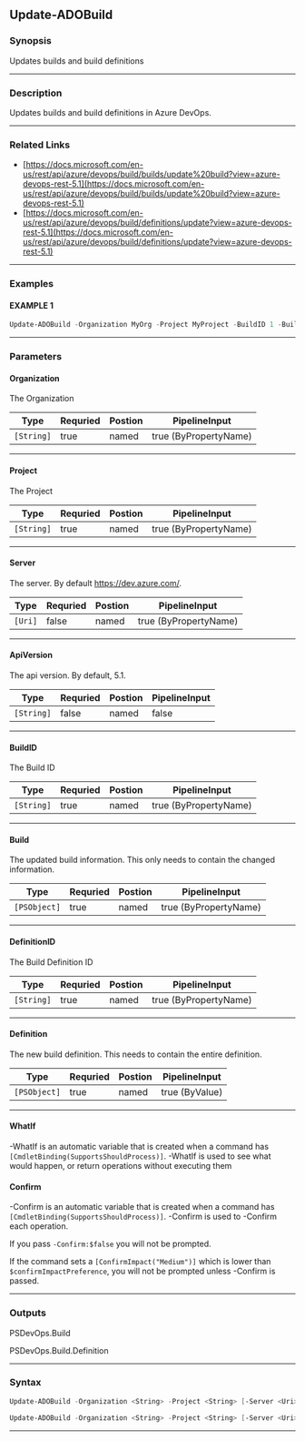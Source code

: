 
Update-ADOBuild
---------------
### Synopsis
Updates builds and build definitions

---
### Description

Updates builds and build definitions in Azure DevOps.

---
### Related Links
* [https://docs.microsoft.com/en-us/rest/api/azure/devops/build/builds/update%20build?view=azure-devops-rest-5.1](https://docs.microsoft.com/en-us/rest/api/azure/devops/build/builds/update%20build?view=azure-devops-rest-5.1)
* [https://docs.microsoft.com/en-us/rest/api/azure/devops/build/definitions/update?view=azure-devops-rest-5.1](https://docs.microsoft.com/en-us/rest/api/azure/devops/build/definitions/update?view=azure-devops-rest-5.1)
---
### Examples
#### EXAMPLE 1
```PowerShell
Update-ADOBuild -Organization MyOrg -Project MyProject -BuildID 1 -Build @{KeepForever=$true}
```

---
### Parameters
#### **Organization**

The Organization



|Type          |Requried|Postion|PipelineInput        |
|--------------|--------|-------|---------------------|
|```[String]```|true    |named  |true (ByPropertyName)|
---
#### **Project**

The Project



|Type          |Requried|Postion|PipelineInput        |
|--------------|--------|-------|---------------------|
|```[String]```|true    |named  |true (ByPropertyName)|
---
#### **Server**

The server.  By default https://dev.azure.com/.



|Type       |Requried|Postion|PipelineInput        |
|-----------|--------|-------|---------------------|
|```[Uri]```|false   |named  |true (ByPropertyName)|
---
#### **ApiVersion**

The api version.  By default, 5.1.



|Type          |Requried|Postion|PipelineInput|
|--------------|--------|-------|-------------|
|```[String]```|false   |named  |false        |
---
#### **BuildID**

The Build ID



|Type          |Requried|Postion|PipelineInput        |
|--------------|--------|-------|---------------------|
|```[String]```|true    |named  |true (ByPropertyName)|
---
#### **Build**

The updated build information.  This only needs to contain the changed information.



|Type            |Requried|Postion|PipelineInput        |
|----------------|--------|-------|---------------------|
|```[PSObject]```|true    |named  |true (ByPropertyName)|
---
#### **DefinitionID**

The Build Definition ID



|Type          |Requried|Postion|PipelineInput        |
|--------------|--------|-------|---------------------|
|```[String]```|true    |named  |true (ByPropertyName)|
---
#### **Definition**

The new build definition.  This needs to contain the entire definition.



|Type            |Requried|Postion|PipelineInput |
|----------------|--------|-------|--------------|
|```[PSObject]```|true    |named  |true (ByValue)|
---
#### **WhatIf**
-WhatIf is an automatic variable that is created when a command has ```[CmdletBinding(SupportsShouldProcess)]```.
-WhatIf is used to see what would happen, or return operations without executing them
#### **Confirm**
-Confirm is an automatic variable that is created when a command has ```[CmdletBinding(SupportsShouldProcess)]```.
-Confirm is used to -Confirm each operation.
    
If you pass ```-Confirm:$false``` you will not be prompted.
    
    
If the command sets a ```[ConfirmImpact("Medium")]``` which is lower than ```$confirmImpactPreference```, you will not be prompted unless -Confirm is passed.

---
### Outputs
PSDevOps.Build


PSDevOps.Build.Definition


---
### Syntax
```PowerShell
Update-ADOBuild -Organization <String> -Project <String> [-Server <Uri>] [-ApiVersion <String>] -BuildID <String> -Build <PSObject> [-WhatIf] [-Confirm] [<CommonParameters>]
```
```PowerShell
Update-ADOBuild -Organization <String> -Project <String> [-Server <Uri>] [-ApiVersion <String>] -DefinitionID <String> -Definition <PSObject> [-WhatIf] [-Confirm] [<CommonParameters>]
```
---


